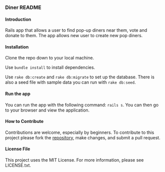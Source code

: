 ### Diner README
#### Introduction

Rails app that allows a user to find pop-up diners near them, vote and donate to them. The app allows new user to create new pop diners.


#### Installation

Clone the repo down to your local machine. 

Use `bundle install` to install dependencies. 

Use `rake db:create` and `rake db:migrate` to set up the database. There is also a seed file with sample data you can run with `rake db:seed`.


#### Run the app

You can run the app with the following command: `rails s`. You can then go to your browser and view the application.

#### How to Contribute

Contributions are welcome, especially by beginners. To contribute to this project please fork the [repository](https://github.com/rafeeq-123/diner), make changes, and submit a pull request. 

#### License File

This project uses the MIT License. For more information, please see LICENSE.txt.